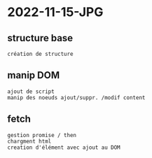 # 2022-11-15-JPG
## structure base
    création de structure
## manip DOM
    ajout de script
    manip des noeuds ajout/suppr. /modif content
## fetch
    gestion promise / then
    chargment html
    creation d'élément avec ajout au DOM